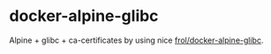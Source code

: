 # docker-alpine-glibc

Alpine + glibc + ca-certificates by using nice [frol/docker-alpine-glibc](https://github.com/frol/docker-alpine-glibc).

